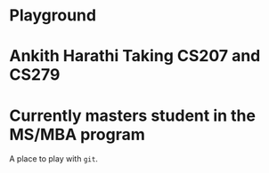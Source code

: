 # Playground

# Ankith Harathi Taking CS207 and CS279
# Currently masters student in the MS/MBA program

A place to play with `git`.
